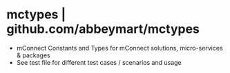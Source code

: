 # mctypes | github.com/abbeymart/mctypes

- mConnect Constants and Types for mConnect solutions, micro-services & packages 
- See test file for different test cases / scenarios and usage
